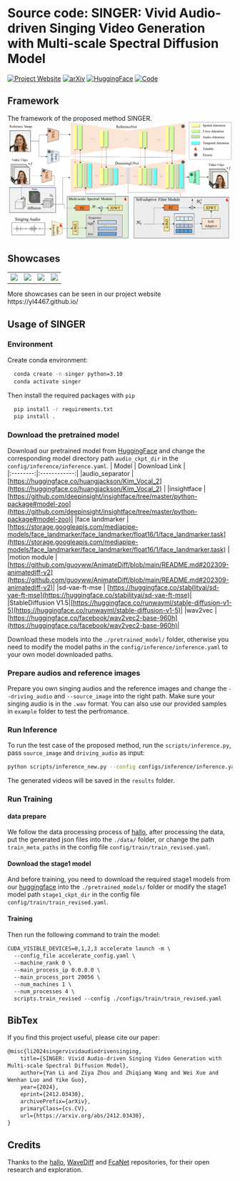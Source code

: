 <h1> Source code: SINGER: Vivid Audio-driven Singing Video Generation with Multi-scale Spectral Diffusion Model</h1>


[![Project Website](https://img.shields.io/badge/Project-Website-Green)](https://yl4467.github.io/)
[![arXiv](https://img.shields.io/badge/ArXiv-2312.02813-red)](https://arxiv.org/abs/2412.03430)
[![HuggingFace](https://img.shields.io/badge/HuggingFace-Model-yellow)](https://huggingface.co/yl2333/SINGER)
[![Code](https://img.shields.io/badge/Github-Code-blue)](https://huggingface.co/yl2333/SINGER)

## Framework 
The framework of the proposed method SINGER.
![framework](assets/framework_v3.png)

## Showcases
<table class="center">
  <tr>
    <td style="text-align: center"><img src="assets/sy1.gif"></a></td>
    <td style="text-align: center"><img src="assets/sy2.gif"></a></td>
    <td style="text-align: center"><img src="assets/wsy1.gif"></a></td>
    <td style="text-align: center"><img src="assets/wsy2.gif"></a></td>
  </tr>
</table>
More showcases can be seen in our project website https://yl4467.github.io/ 

## Usage of SINGER
### Environment
Create conda environment:

```bash
  conda create -n singer python=3.10
  conda activate singer
```

Then install the required packages with `pip`

```bash
  pip install -r requirements.txt
  pip install .
```

### Download the pretrained model
Download our pretrained model from [HuggingFace](https://huggingface.co/yl2333/SINGER) and change the corresponding model directory path `audio_ckpt_dir` in the `config/inference/inference.yaml`.
|  Model | Download Link |   
|:--------:|:------------:|
|audio_separator |  [https://huggingface.co/huangjackson/Kim_Vocal_2](https://huggingface.co/huangjackson/Kim_Vocal_2)     |
|insightface | [https://github.com/deepinsight/insightface/tree/master/python-package#model-zoo](https://github.com/deepinsight/insightface/tree/master/python-package#model-zoo)|
|face landmarker | [https://storage.googleapis.com/mediapipe-models/face_landmarker/face_landmarker/float16/1/face_landmarker.task](https://storage.googleapis.com/mediapipe-models/face_landmarker/face_landmarker/float16/1/face_landmarker.task) |
|motion module | [https://github.com/guoyww/AnimateDiff/blob/main/README.md#202309-animatediff-v2](https://github.com/guoyww/AnimateDiff/blob/main/README.md#202309-animatediff-v2)|
|sd-vae-ft-mse | [https://huggingface.co/stabilityai/sd-vae-ft-mse](https://huggingface.co/stabilityai/sd-vae-ft-mse)|
|StableDiffusion V1.5|[https://huggingface.co/runwayml/stable-diffusion-v1-5](https://huggingface.co/runwayml/stable-diffusion-v1-5)|
|wav2vec | [https://huggingface.co/facebook/wav2vec2-base-960h](https://huggingface.co/facebook/wav2vec2-base-960h)|

Download these models into the `./pretrained_model/` folder, otherwise you need to modify the model paths in the `config/inference/inference.yaml` to your own model downloaded paths.

### Prepare audios and reference images
Prepare you own singing audios and the reference images and change the `--driving_audio` and `--source_image` into the right path. Make sure your singing audio is in the `.wav` format. You can also use our provided samples in `example` folder to test the perfromance.


### Run Inference
To run the test case of the proposed method, run the `scripts/inference.py`,  pass `source_image` and `driving_audio` as input:

```bash
python scripts/inference_new.py --config configs/inference/inference.yaml --source_image examples/0001.jpg --driving_audio examples/0001.wav --output results/
```
The generated videos will be saved in the `results` folder.

### Run Training
#### data prepare

We follow the data processing process of [hallo](https://github.com/fudan-generative-vision/hallo), after processing the data, put the generated json files into the `./data/` folder, or change the path `train_meta_paths` in the config file `config/train/train_revised.yaml`.

#### Download the stage1 model
And before training, you need to download the required stage1 models from our [huggingface](https://huggingface.co/yl2333/SINGER) into the `./pretrained_models/` folder or modify the stage1 model path `stage1_ckpt_dir` in the config file `config/train/train_revised.yaml`.

#### Training
Then run the following command to train the model:
```
CUDA_VISIBLE_DEVICES=0,1,2,3 accelerate launch -m \
  --config_file accelerate_config.yaml \
  --machine_rank 0 \
  --main_process_ip 0.0.0.0 \
  --main_process_port 20056 \
  --num_machines 1 \
  --num_processes 4 \
  scripts.train_revised --config ./configs/train/train_revised.yaml
```

## BibTex

If you find this project useful, please cite our paper:
```
@misc{li2024singervividaudiodrivensinging, 
    title={SINGER: Vivid Audio-driven Singing Video Generation with Multi-scale Spectral Diffusion Model}, 
    author={Yan Li and Ziya Zhou and Zhiqiang Wang and Wei Xue and Wenhan Luo and Yike Guo}, 
    year={2024}, 
    eprint={2412.03430}, 
    archivePrefix={arXiv}, 
    primaryClass={cs.CV}, 
    url={https://arxiv.org/abs/2412.03430}, 
}
```

## Credits
Thanks to the [hallo](https://github.com/fudan-generative-vision/hallo), [WaveDiff](https://github.com/VinAIResearch/WaveDiff) and [FcaNet](https://github.com/cfzd/FcaNet) repositories,  for their open research and exploration.
